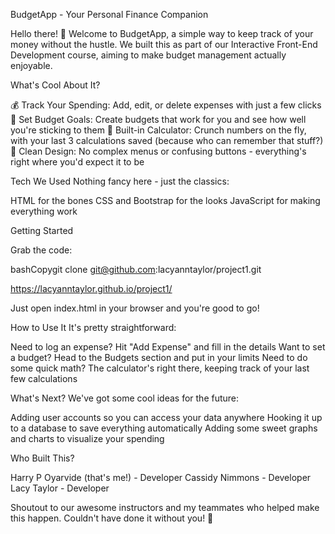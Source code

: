BudgetApp - Your Personal Finance Companion

Hello there! 👋 Welcome to BudgetApp, a simple way to keep track of your money without the hustle. We built this as part of our Interactive Front-End Development course, aiming to make budget management actually enjoyable.

What's Cool About It?

💰 Track Your Spending: Add, edit, or delete expenses with just a few clicks
🎯 Set Budget Goals: Create budgets that work for you and see how well you're sticking to them
🔢 Built-in Calculator: Crunch numbers on the fly, with your last 3 calculations saved (because who can remember that stuff?)
🎨 Clean Design: No complex menus or confusing buttons - everything's right where you'd expect it to be

Tech We Used
Nothing fancy here - just the classics:

HTML for the bones
CSS and Bootstrap for the looks
JavaScript for making everything work

Getting Started

Grab the code:

bashCopygit clone git@github.com:lacyanntaylor/project1.git

https://lacyanntaylor.github.io/project1/

Just open index.html in your browser and you're good to go!

How to Use It
It's pretty straightforward:

Need to log an expense? Hit "Add Expense" and fill in the details
Want to set a budget? Head to the Budgets section and put in your limits
Need to do some quick math? The calculator's right there, keeping track of your last few calculations

What's Next?
We've got some cool ideas for the future:

Adding user accounts so you can access your data anywhere
Hooking it up to a database to save everything automatically
Adding some sweet graphs and charts to visualize your spending

Who Built This?

Harry P Oyarvide (that's me!) - Developer
Cassidy Nimmons - Developer
Lacy Taylor - Developer

Shoutout to our awesome instructors and my teammates who helped make this happen. Couldn't have done it without you! 🙌
